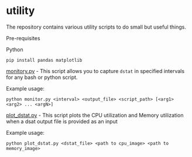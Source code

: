 # utility
The repository contains various utility scripts to do small but useful things.

Pre-requisites

Python

`pip install pandas matplotlib`

[monitory.py](monitor.py) - This script allows you to capture `dstat` in specified intervals for any bash or python script.

Example usage: 

`python monitor.py <interval> <output_file> <script_path> [<arg1> <arg2> ... <argN>]`


[plot_dstat.py](plot_dstat.py) - This script plots the CPU utilization and Memory utilization when a dsat output file is provided as an input

Example usage: 

`python plot_dstat.py <dstat_file> <path to cpu_image> <path to memory_image>`
